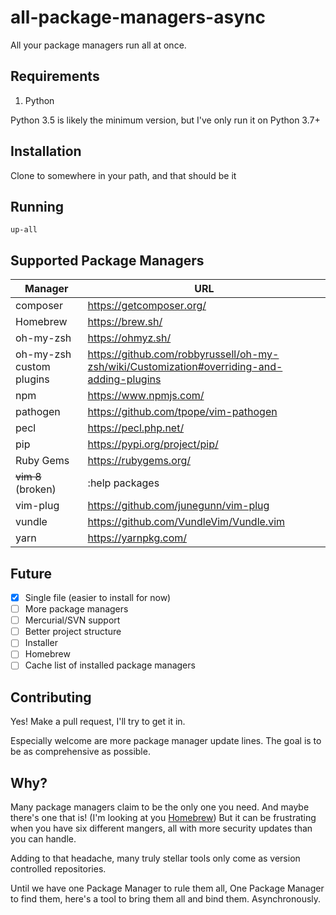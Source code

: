 # all-package-managers-async
All your package managers run all at once.

## Requirements
1. Python

Python 3.5 is likely the minimum version, but I've only run it on Python
3.7+

## Installation
Clone to somewhere in your path, and that should be it

## Running
```
up-all
```

## Supported Package Managers
| Manager | URL |
|---|---|
| composer | https://getcomposer.org/ |
| Homebrew | https://brew.sh/ |
| oh-my-zsh | https://ohmyz.sh/ |
| oh-my-zsh custom plugins | https://github.com/robbyrussell/oh-my-zsh/wiki/Customization#overriding-and-adding-plugins |
| npm | https://www.npmjs.com/ |
| pathogen | https://github.com/tpope/vim-pathogen |
| pecl | https://pecl.php.net/ |
| pip | https://pypi.org/project/pip/ |
| Ruby Gems | https://rubygems.org/ |
| ~~vim 8~~ (broken) | :help packages |
| vim-plug | https://github.com/junegunn/vim-plug |
| vundle | https://github.com/VundleVim/Vundle.vim |
| yarn | https://yarnpkg.com/ |

## Future
- [x] Single file (easier to install for now)
- [ ] More package managers
- [ ] Mercurial/SVN support
- [ ] Better project structure
- [ ] Installer
- [ ] Homebrew
- [ ] Cache list of installed package managers

## Contributing
Yes! Make a pull request, I'll try to get it in.

Especially welcome are more package manager update lines. The goal is
to be as comprehensive as possible.

## Why?
Many package managers claim to be the only one you need. And maybe
there's one that is! (I'm looking at you [Homebrew][1]) But it can be
frustrating when you have six different mangers, all with more security
updates than you can handle.

Adding to that headache, many truly stellar tools only come as version
controlled repositories.

Until we have one Package Manager to rule them all, One Package Manager
to find them, here's a tool to bring them all and bind them.
Asynchronously.

[1]:https://brew.sh 
